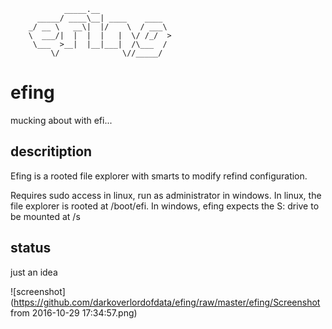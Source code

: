 
				_____.__                
		  _____/ ____\__| ____    ____  
		_/ __ \   __\|  |/    \  / ___\ 
		\  ___/|  |  |  |   |  \/ /_/  >
		 \___  >__|  |__|___|  /\___  / 
			 \/              \//_____/  


# efing

mucking about with efi...


## descritiption

Efing is a rooted file explorer with smarts to modify refind configuration.

Requires sudo access in linux, run as administrator in windows.
In linux, the file explorer is rooted at /boot/efi.
In windows, efing expects the S: drive to be mounted at /s

## status

just an idea


![screenshot](https://github.com/darkoverlordofdata/efing/raw/master/efing/Screenshot from 2016-10-29 17:34:57.png)


